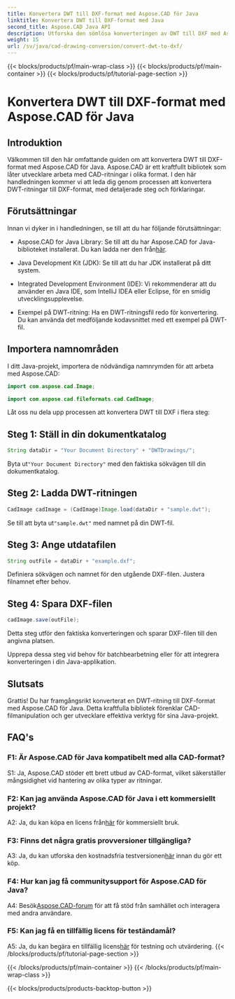 ```yaml
---
title: Konvertera DWT till DXF-format med Aspose.CAD för Java
linktitle: Konvertera DWT till DXF-format med Java
second_title: Aspose.CAD Java API
description: Utforska den sömlösa konverteringen av DWT till DXF med Aspose.CAD för Java. Följ vår steg-för-steg-guide för effektiv CAD-filmanipulation.
weight: 15
url: /sv/java/cad-drawing-conversion/convert-dwt-to-dxf/
---
```


{{< blocks/products/pf/main-wrap-class >}}
{{< blocks/products/pf/main-container >}}
{{< blocks/products/pf/tutorial-page-section >}}

# Konvertera DWT till DXF-format med Aspose.CAD för Java

## Introduktion

Välkommen till den här omfattande guiden om att konvertera DWT till DXF-format med Aspose.CAD för Java. Aspose.CAD är ett kraftfullt bibliotek som låter utvecklare arbeta med CAD-ritningar i olika format. I den här handledningen kommer vi att leda dig genom processen att konvertera DWT-ritningar till DXF-format, med detaljerade steg och förklaringar.

## Förutsättningar

Innan vi dyker in i handledningen, se till att du har följande förutsättningar:

-  Aspose.CAD for Java Library: Se till att du har Aspose.CAD for Java-biblioteket installerat. Du kan ladda ner den från[här](https://releases.aspose.com/cad/java/).

- Java Development Kit (JDK): Se till att du har JDK installerat på ditt system.

- Integrated Development Environment (IDE): Vi rekommenderar att du använder en Java IDE, som IntelliJ IDEA eller Eclipse, för en smidig utvecklingsupplevelse.

- Exempel på DWT-ritning: Ha en DWT-ritningsfil redo för konvertering. Du kan använda det medföljande kodavsnittet med ett exempel på DWT-fil.

## Importera namnområden

I ditt Java-projekt, importera de nödvändiga namnrymden för att arbeta med Aspose.CAD:

```java
import com.aspose.cad.Image;

import com.aspose.cad.fileformats.cad.CadImage;
```

Låt oss nu dela upp processen att konvertera DWT till DXF i flera steg:

## Steg 1: Ställ in din dokumentkatalog

```java
String dataDir = "Your Document Directory" + "DWTDrawings/";
```

 Byta ut`"Your Document Directory"` med den faktiska sökvägen till din dokumentkatalog.

## Steg 2: Ladda DWT-ritningen

```java
CadImage cadImage = (CadImage)Image.load(dataDir + "sample.dwt");
```

 Se till att byta ut`"sample.dwt"` med namnet på din DWT-fil.

## Steg 3: Ange utdatafilen

```java
String outFile = dataDir + "example.dxf";
```

Definiera sökvägen och namnet för den utgående DXF-filen. Justera filnamnet efter behov.

## Steg 4: Spara DXF-filen

```java
cadImage.save(outFile);
```

Detta steg utför den faktiska konverteringen och sparar DXF-filen till den angivna platsen.

Upprepa dessa steg vid behov för batchbearbetning eller för att integrera konverteringen i din Java-applikation.

## Slutsats

Grattis! Du har framgångsrikt konverterat en DWT-ritning till DXF-format med Aspose.CAD för Java. Detta kraftfulla bibliotek förenklar CAD-filmanipulation och ger utvecklare effektiva verktyg för sina Java-projekt.

## FAQ's

### F1: Är Aspose.CAD för Java kompatibelt med alla CAD-format?

S1: Ja, Aspose.CAD stöder ett brett utbud av CAD-format, vilket säkerställer mångsidighet vid hantering av olika typer av ritningar.

### F2: Kan jag använda Aspose.CAD för Java i ett kommersiellt projekt?

 A2: Ja, du kan köpa en licens från[här](https://purchase.aspose.com/buy) för kommersiellt bruk.

### F3: Finns det några gratis provversioner tillgängliga?

 A3: Ja, du kan utforska den kostnadsfria testversionen[här](https://releases.aspose.com/) innan du gör ett köp.

### F4: Hur kan jag få communitysupport för Aspose.CAD för Java?

 A4: Besök[Aspose.CAD-forum](https://forum.aspose.com/c/cad/19) för att få stöd från samhället och interagera med andra användare.

### F5: Kan jag få en tillfällig licens för teständamål?

 A5: Ja, du kan begära en tillfällig licens[här](https://purchase.aspose.com/temporary-license/) för testning och utvärdering.
{{< /blocks/products/pf/tutorial-page-section >}}

{{< /blocks/products/pf/main-container >}}
{{< /blocks/products/pf/main-wrap-class >}}

{{< blocks/products/products-backtop-button >}}
